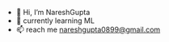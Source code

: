 - 👋 Hi, I’m NareshGupta
- 💞️ currently learning ML
- 📫  reach me nareshgupta0899@gmail.com

<!---
nareshgupta99/nareshgupta99 is a ✨ special ✨ repository because its `README.md` (this file) appears on your GitHub profile.
You can click the Preview link to take a look at your changes.
--->
